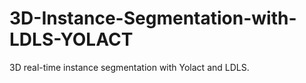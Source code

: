 # 3D-Instance-Segmentation-with-LDLS-YOLACT
3D real-time instance segmentation with Yolact and LDLS.
